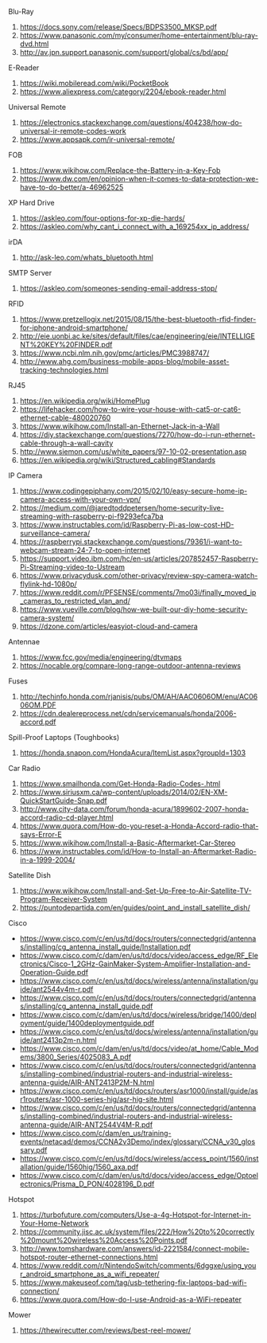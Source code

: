 Blu-Ray

1. https://docs.sony.com/release/Specs/BDPS3500_MKSP.pdf
1. https://www.panasonic.com/my/consumer/home-entertainment/blu-ray-dvd.html
1. http://av.jpn.support.panasonic.com/support/global/cs/bd/app/

E-Reader

1. https://wiki.mobileread.com/wiki/PocketBook
1. https://www.aliexpress.com/category/2204/ebook-reader.html

Universal Remote

1. https://electronics.stackexchange.com/questions/404238/how-do-universal-ir-remote-codes-work
1. https://www.appsapk.com/ir-universal-remote/

FOB

1. https://www.wikihow.com/Replace-the-Battery-in-a-Key-Fob
1. https://www.dw.com/en/opinion-when-it-comes-to-data-protection-we-have-to-do-better/a-46962525

XP Hard Drive

1. https://askleo.com/four-options-for-xp-die-hards/
1. https://askleo.com/why_cant_i_connect_with_a_169254xx_ip_address/

irDA
1. http://ask-leo.com/whats_bluetooth.html

SMTP Server
1. https://askleo.com/someones-sending-email-address-stop/

RFID

1. https://www.pretzellogix.net/2015/08/15/the-best-bluetooth-rfid-finder-for-iphone-android-smartphone/
1. http://eie.uonbi.ac.ke/sites/default/files/cae/engineering/eie/INTELLIGENT%20KEY%20FINDER.pdf
1. https://www.ncbi.nlm.nih.gov/pmc/articles/PMC3988747/
1. http://www.ahg.com/business-mobile-apps-blog/mobile-asset-tracking-technologies.html

RJ45

1. https://en.wikipedia.org/wiki/HomePlug
1. https://lifehacker.com/how-to-wire-your-house-with-cat5-or-cat6-ethernet-cable-480020760
1. https://www.wikihow.com/Install-an-Ethernet-Jack-in-a-Wall
1. https://diy.stackexchange.com/questions/7270/how-do-i-run-ethernet-cable-through-a-wall-cavity
1. http://www.siemon.com/us/white_papers/97-10-02-presentation.asp
1. https://en.wikipedia.org/wiki/Structured_cabling#Standards

IP Camera

1. https://www.codingepiphany.com/2015/02/10/easy-secure-home-ip-camera-access-with-your-own-vpn/
1. https://medium.com/@jaredtoddpetersen/home-security-live-streaming-with-raspberry-pi-f9293efca7ba
1. https://www.instructables.com/id/Raspberry-Pi-as-low-cost-HD-surveillance-camera/
1. https://raspberrypi.stackexchange.com/questions/79361/i-want-to-webcam-stream-24-7-to-open-internet
1. https://support.video.ibm.com/hc/en-us/articles/207852457-Raspberry-Pi-Streaming-video-to-Ustream
1. https://www.privacydusk.com/other-privacy/review-spy-camera-watch-flylink-hd-1080p/
1. https://www.reddit.com/r/PFSENSE/comments/7mo03i/finally_moved_ip_cameras_to_restricted_vlan_and/
1. https://www.vueville.com/blog/how-we-built-our-diy-home-security-camera-system/
1. https://dzone.com/articles/easyiot-cloud-and-camera

Antennae

1. https://www.fcc.gov/media/engineering/dtvmaps
1. https://nocable.org/compare-long-range-outdoor-antenna-reviews

Fuses

1. http://techinfo.honda.com/rjanisis/pubs/OM/AH/AAC0606OM/enu/AC0606OM.PDF
1. https://cdn.dealereprocess.net/cdn/servicemanuals/honda/2006-accord.pdf

Spill-Proof Laptops (Toughbooks)

1. https://honda.snapon.com/HondaAcura/ItemList.aspx?groupId=1303

Car Radio

1. https://www.smailhonda.com/Get-Honda-Radio-Codes-.html
1. https://www.siriusxm.ca/wp-content/uploads/2014/02/EN-XM-QuickStartGuide-Snap.pdf
1. http://www.city-data.com/forum/honda-acura/1899602-2007-honda-accord-radio-cd-player.html
1. https://www.quora.com/How-do-you-reset-a-Honda-Accord-radio-that-says-Error-E
1. https://www.wikihow.com/Install-a-Basic-Aftermarket-Car-Stereo
1. https://www.instructables.com/id/How-to-Install-an-Aftermarket-Radio-in-a-1999-2004/

Satellite Dish
1. https://www.wikihow.com/Install-and-Set-Up-Free-to-Air-Satellite-TV-Program-Receiver-System
1. https://puntodepartida.com/en/guides/point_and_install_satellite_dish/

Cisco
* https://www.cisco.com/c/en/us/td/docs/routers/connectedgrid/antennas/installing/cg_antenna_install_guide/Installation.pdf
* https://www.cisco.com/c/dam/en/us/td/docs/video/access_edge/RF_Electronics/Cisco-1_2GHz-GainMaker-System-Amplifier-Installation-and-Operation-Guide.pdf
* https://www.cisco.com/c/en/us/td/docs/wireless/antenna/installation/guide/ant2544v4m-r.pdf
* https://www.cisco.com/c/en/us/td/docs/routers/connectedgrid/antennas/installing/cg_antenna_install_guide.pdf
* https://www.cisco.com/c/dam/en/us/td/docs/wireless/bridge/1400/deployment/guide/1400deploymentguide.pdf
* https://www.cisco.com/c/en/us/td/docs/wireless/antenna/installation/guide/ant2413p2m-n.html
* https://www.cisco.com/c/dam/en/us/td/docs/video/at_home/Cable_Modems/3800_Series/4025083_A.pdf
* https://www.cisco.com/c/en/us/td/docs/routers/connectedgrid/antennas/installing-combined/industrial-routers-and-industrial-wireless-antenna-guide/AIR-ANT2413P2M-N.html
* https://www.cisco.com/c/en/us/td/docs/routers/asr1000/install/guide/asr1routers/asr-1000-series-hig/asr-hig-site.html
* https://www.cisco.com/c/en/us/td/docs/routers/connectedgrid/antennas/installing-combined/industrial-routers-and-industrial-wireless-antenna-guide/AIR-ANT2544V4M-R.pdf
* https://www.cisco.com/c/dam/en_us/training-events/netacad/demos/CCNA2v3Demo/index/glossary/CCNA_v30_glossary.pdf
* https://www.cisco.com/c/en/us/td/docs/wireless/access_point/1560/installation/guide/1560hig/1560_axa.pdf
* https://www.cisco.com/c/dam/en/us/td/docs/video/access_edge/Optoelectronics/Prisma_D_PON/4028196_D.pdf

Hotspot
1. https://turbofuture.com/computers/Use-a-4g-Hotspot-for-Internet-in-Your-Home-Network
1. https://community.jisc.ac.uk/system/files/222/How%20to%20correctly%20mount%20wireless%20Access%20Points.pdf
1. http://www.tomshardware.com/answers/id-2221584/connect-mobile-hotspot-router-ethernet-connections.html
1. https://www.reddit.com/r/NintendoSwitch/comments/6dggxe/using_your_android_smartphone_as_a_wifi_repeater/
1. https://www.makeuseof.com/tag/usb-tethering-fix-laptops-bad-wifi-connection/
1. https://www.quora.com/How-do-I-use-Android-as-a-WiFi-repeater

Mower

1. https://thewirecutter.com/reviews/best-reel-mower/